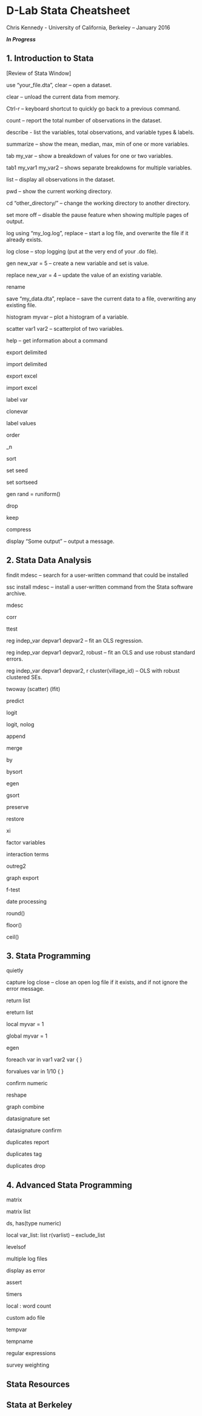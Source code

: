# D-Lab Stata Cheatsheet
Chris Kennedy - University of California, Berkeley – January 2016

**_In Progress_**

## 1. Introduction to Stata

[Review of Stata Window]

use “your_file.dta”, clear – open a dataset.

clear – unload the current data from memory.

Ctrl-r – keyboard shortcut to quickly go back to a previous command.

count – report the total number of observations in the dataset.

describe  - list the variables, total observations, and variable types & labels.

summarize – show the mean, median, max, min of one or more variables.

tab my_var – show a breakdown of values for one or two variables.

tab1 my_var1 my_var2 – shows separate breakdowns for multiple variables.

list – display all observations in the dataset.

pwd – show the current working directory.

cd “other_directory/” – change the working directory to another directory.

set more off – disable the pause feature when showing multiple pages of output.

log using “my_log.log”, replace – start a log file, and overwrite the file if it already exists.

log close – stop logging (put at the very end of your .do file).

gen new_var = 5 – create a new variable and set is value.

replace new_var = 4 – update the value of an existing variable.

rename

save “my_data.dta”, replace – save the current data to a file, overwriting any existing file.

histogram myvar – plot a histogram of a variable.

scatter var1 var2 – scatterplot of two variables.

help – get information about a command

export delimited

import delimited

export excel

import excel

label var

clonevar

label values

order

_n

sort

set seed

set sortseed

gen rand = runiform()

drop

keep

compress

display “Some output” – output a message.


## 2. Stata Data Analysis

findit mdesc – search for a user-written command that could be installed

ssc install mdesc – install a user-written command from the Stata software archive.

mdesc

corr

ttest

reg indep_var depvar1 depvar2 – fit an OLS regression.

reg indep_var depvar1 depvar2, robust – fit an OLS and use robust standard errors.

reg indep_var depvar1 depvar2, r cluster(village_id) – OLS with robust clustered SEs.

twoway (scatter) (lfit)

predict

logit

logit, nolog

append

merge

by

bysort

egen

gsort

preserve

restore

xi

factor variables

interaction terms

outreg2

graph export

f-test

date processing

round()

floor()

ceil()

## 3. Stata Programming

quietly

capture log close – close an open log file if it exists, and if not ignore the error message.

return list

ereturn list

local myvar = 1

global myvar = 1

egen

foreach var in var1 var2 var {
}

forvalues var in 1/10 {
}

confirm numeric

reshape

graph combine

datasignature set

datasignature confirm

duplicates report

duplicates tag

duplicates drop


## 4. Advanced Stata Programming

matrix

matrix list

ds, has(type numeric)

local var_list: list r(varlist) – exclude_list

levelsof

multiple log files

display as error

assert

timers

local : word count

custom ado file

tempvar

tempname

regular expressions

survey weighting

## Stata Resources

## Stata at Berkeley
